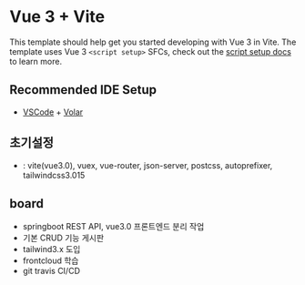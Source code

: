 # Vue 3 + Vite

This template should help get you started developing with Vue 3 in Vite. The template uses Vue 3 `<script setup>` SFCs, check out the [script setup docs](https://v3.vuejs.org/api/sfc-script-setup.html#sfc-script-setup) to learn more.

## Recommended IDE Setup

- [VSCode](https://code.visualstudio.com/) + [Volar](https://marketplace.visualstudio.com/items?itemName=johnsoncodehk.volar)

## 초기설정

- : vite(vue3.0), vuex, vue-router, json-server, postcss, autoprefixer, tailwindcss3.015

## board

- springboot REST API, vue3.0 프론트엔드 분리 작업
- 기본 CRUD 기능 게시판
- tailwind3.x 도입
- frontcloud 학습
- git travis CI/CD
